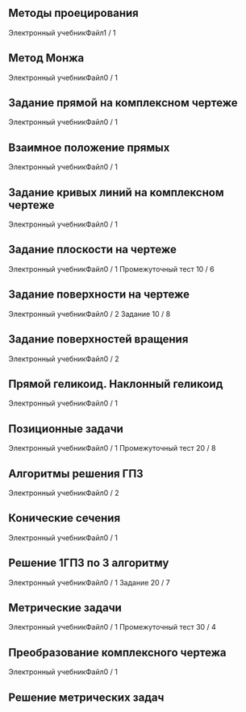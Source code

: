 ## Методы проецирования
 Электронный учебникФайл1 / 1

## Метод Монжа
 Электронный учебникФайл0 / 1

## Задание прямой на комплексном чертеже
 Электронный учебникФайл0 / 1

## Взаимное положение прямых
 Электронный учебникФайл0 / 1

## Задание кривых линий на комплексном чертеже
 Электронный учебникФайл0 / 1

## Задание плоскости на чертеже
 Электронный учебникФайл0 / 1
 Промежуточный тест 10 / 6

## Задание поверхности на чертеже
 Электронный учебникФайл0 / 2
 Задание 10 / 8

## Задание поверхностей вращения
 Электронный учебникФайл0 / 2

## Прямой геликоид. Наклонный геликоид
 Электронный учебникФайл0 / 1

## Позиционные задачи
 Электронный учебникФайл0 / 1
 Промежуточный тест 20 / 8

## Алгоритмы решения ГПЗ
 Электронный учебникФайл0 / 2

## Конические сечения
 Электронный учебникФайл0 / 1

## Решение 1ГПЗ по 3 алгоритму 
 Электронный учебникФайл0 / 1
 Задание 20 / 7

## Метрические задачи
 Электронный учебникФайл0 / 1
 Промежуточный тест 30 / 4

## Преобразование комплексного чертежа
 Электронный учебникФайл0 / 1

## Решение метрических задач